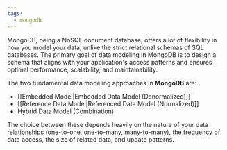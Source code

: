 ```yaml
---
tags:
  - mongodb
---
```


MongoDB, being a NoSQL document database, offers a lot of flexibility in how you model your data, unlike the strict relational schemas of SQL databases. The primary goal of data modeling in MongoDB is to design a schema that aligns with your application's access patterns and ensures optimal performance, scalability, and maintainability.

The two fundamental data modeling approaches in **MongoDB** are:

- [[Embedded Model|Embedded Data Model (Denormalized)]]
- [[Reference Data Model|Referenced Data Model (Normalized)]]
- Hybrid Data Model (Combination)

The choice between these depends heavily on the nature of your data relationships (one-to-one, one-to-many, many-to-many), the frequency of data access, the size of related data, and update patterns.